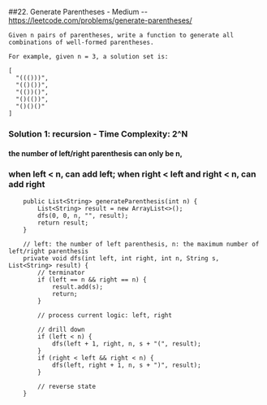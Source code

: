 ##22. Generate Parentheses - Medium -- https://leetcode.com/problems/generate-parentheses/
```
Given n pairs of parentheses, write a function to generate all combinations of well-formed parentheses.

For example, given n = 3, a solution set is:

[
  "((()))",
  "(()())",
  "(())()",
  "()(())",
  "()()()"
]
```

### Solution 1: recursion - Time Complexity: 2^N
#### the number of left/right parenthesis can only be n,
### when left < n, can add left; when right < left and right < n, can add right
```
    public List<String> generateParenthesis(int n) {
        List<String> result = new ArrayList<>();
        dfs(0, 0, n, "", result);
        return result;
    }

    // left: the number of left parenthesis, n: the maximum number of left/right parenthesis
    private void dfs(int left, int right, int n, String s, List<String> result) {
        // terminator
        if (left == n && right == n) {
            result.add(s);
            return;
        }

        // process current logic: left, right

        // drill down
        if (left < n) {
            dfs(left + 1, right, n, s + "(", result);
        }
        if (right < left && right < n) {
            dfs(left, right + 1, n, s + ")", result);
        }

        // reverse state
    }
```

